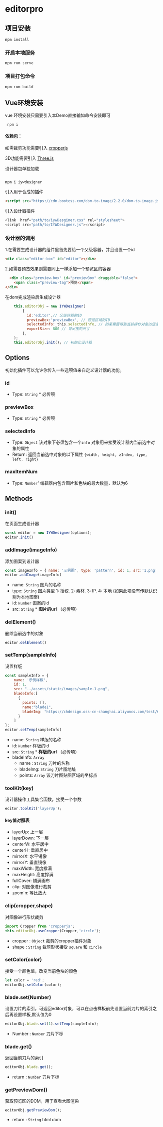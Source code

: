 # editorpro

## 项目安装
```
npm install
```

### 开启本地服务
```
npm run serve
```

### 项目打包命令
```
npm run build
```

## Vue环境安装

vue 环境安装只需要引入本Demo直接输如命令安装即可
```jvascript
 npm i
```

#### 依赖包：
如需裁剪功能需要引入 [cropperjs](https://github.com/fengyuanchen/cropperjs)

3D功能需要引入 [Three.js](https://github.com/mrdoob/three.js/)

设计器包单独加载 

````javascript

npm i iywdesigner

````

引入用于合成的插件 
```html
<script src="https://cdn.bootcss.com/dom-to-image/2.2.0/dom-to-image.js"></script>
```


引入设计器插件
```javascript
<link  href="path/to/iywDesginer.css" rel="stylesheet">
<script src="path/to/IYWDesigner.js"></script>
```


### 设计器的调用
1.在需要生成设计器的组件里首先要给一个父级容器，并且设置一个id
```html
<div class="editor-box" id="editor"></div>
```
2.如需要预览效果则需要同上一样添加一个预览区的容器
```html
  <div class="preview-box" id="previewBox" draggable="false">
    <span class="preview-tag">预览</span>
</div>
```
在dom完成渲染后生成设计器
```javascript
    this.editorObj = new IYWDesigner(
        {
          id:'editor',// 父级容器的ID
          previewBox:'previewBox', // 预览区域的ID
          selectedInfo:_this.selectedInfo, // 如果需要得到当前操作对象的信息则传
          exportSize: 800 // 导出图的尺寸
        },
    );
    this.editorObj.init(); // 初始化设计器
```

## Options
初始化插件可以允许你传入一些选项值来自定义设计器的功能。

### id
  * Type: ``String`` * 必传项

### previewBox
* Type: ``String`` * 必传项

### selectedInfo
* Type: ``Object``  该对象下必须包含一个``info`` 对象用来接受设计器内当前选中对象的属性
* Return: 返回当前选中对象的以下属性 ``{width, height, zIndex, type, left, right}`` 


### maxItemNum
* Type: ``Number``' 编辑器内包含图片和色块的最大数量，默认为6 


## Methods


### init()
在页面生成设计器


```javascript
const editor = new IYWDesigner(options);
editor.init()
```
### addImage(imageInfo)
添加图案到设计器
```javascript
const imageInfo = { name: '示例图', type: 'pattern', id: 1, src:'1.png' };
editor.addImage(imageInfo)
```
* name: ``String`` 图片的名称 
* type: ``String`` 图片类型 1: 授权. 2: 素材. 3: IP. 4: 本地 (如果此项没有传默认识别为本地图案)
* id: ``Number`` 图案的id
* src: ``String`` * **图片的url** （必传项）
### delElement()
删除当前选中的对象
```javascript
editor.delElement()
```

### setTemp(sampleInfo)
设置样版
```javascript
const sampleInfo = {
    name: '示例样板',
    id: 1, 
    src: "../assets/static/images/sample-1.png",
    bladeInfo:[
      {
        points: [],  
        name:"blade1",
        bladeImg: "https://chdesign.oss-cn-shanghai.aliyuncs.com/test/CUMS/OA/20210225/161425967385244942.png",
      }
    ] 
};
editor.setTemp(sampleInfo)
```
* name: ``String`` 样版的名称
* id: ``Number`` 样版的id
* src: ``String`` * **样版的url** （必传项）
* bladeInfo: ``Array`` 
  * name : ``String`` 刀片的名称
  * bladeImg: ``String`` 刀片图地址
  * points: ``Array`` 该刀片图贴图区域的坐标点
  

### toolKit(key)
设计器操作工具集合函数，接受一个参数
```javascript
editor.toolKit('layerUp');
```

#### key值对照表
  * layerUp: 上一层
  * layerDown: 下一层
  * centerW: 水平居中
  * centerH: 垂直居中
  * mirrorX: 水平镜像
  * mirrorY: 垂直镜像
  * maxWidth: 宽度撑满
  * maxHeight: 高度撑满
  * fullCover: 铺满画布
  * clip: 对图像进行裁剪
  * zoomIn: 等比放大 


### clip(cropper,shape)
对图像进行形状裁剪
```javascript
import Cropper from 'cropperjs';
this.editorObj.useCropper(Cropper,'circle');
```
* cropper : ``Object`` 裁剪的cropper插件对象
* shape : ``String`` 裁剪形状接受 ``square`` 和 ``circle``


### setColor(color)
接受一个颜色值，改变当前色块的颜色
```javascript
let color = 'red';
editorObj.setColor(color);
```


### blade.set(Number)
设置刀片的索引，可返回editor对象，可以在点击样板前先设置当前刀片的索引之后再设置样板,默认值为0
```javascript
editorObj.blade.set(1).setTemp(sampleInfo);
```
* Number : ``Number`` 刀片下标

### blade.get()
返回当前刀片的索引
```javascript
editorObj.blade.get();
```
* return : ``Number`` 刀片下标


### getPreviewDom()
获取预览区的DOM，用于查看大图渲染
```javascript
editorObj.getPreviewDom();
```
* return : ``String`` html dom
